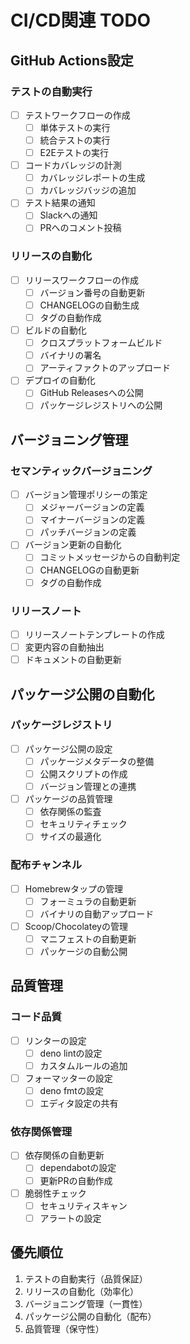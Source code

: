 # CI/CD関連 TODO

## GitHub Actions設定

### テストの自動実行

- [ ] テストワークフローの作成
  - [ ] 単体テストの実行
  - [ ] 統合テストの実行
  - [ ] E2Eテストの実行
- [ ] コードカバレッジの計測
  - [ ] カバレッジレポートの生成
  - [ ] カバレッジバッジの追加
- [ ] テスト結果の通知
  - [ ] Slackへの通知
  - [ ] PRへのコメント投稿

### リリースの自動化

- [ ] リリースワークフローの作成
  - [ ] バージョン番号の自動更新
  - [ ] CHANGELOGの自動生成
  - [ ] タグの自動作成
- [ ] ビルドの自動化
  - [ ] クロスプラットフォームビルド
  - [ ] バイナリの署名
  - [ ] アーティファクトのアップロード
- [ ] デプロイの自動化
  - [ ] GitHub Releasesへの公開
  - [ ] パッケージレジストリへの公開

## バージョニング管理

### セマンティックバージョニング

- [ ] バージョン管理ポリシーの策定
  - [ ] メジャーバージョンの定義
  - [ ] マイナーバージョンの定義
  - [ ] パッチバージョンの定義
- [ ] バージョン更新の自動化
  - [ ] コミットメッセージからの自動判定
  - [ ] CHANGELOGの自動更新
  - [ ] タグの自動作成

### リリースノート

- [ ] リリースノートテンプレートの作成
- [ ] 変更内容の自動抽出
- [ ] ドキュメントの自動更新

## パッケージ公開の自動化

### パッケージレジストリ

- [ ] パッケージ公開の設定
  - [ ] パッケージメタデータの整備
  - [ ] 公開スクリプトの作成
  - [ ] バージョン管理との連携
- [ ] パッケージの品質管理
  - [ ] 依存関係の監査
  - [ ] セキュリティチェック
  - [ ] サイズの最適化

### 配布チャンネル

- [ ] Homebrewタップの管理
  - [ ] フォーミュラの自動更新
  - [ ] バイナリの自動アップロード
- [ ] Scoop/Chocolateyの管理
  - [ ] マニフェストの自動更新
  - [ ] パッケージの自動公開

## 品質管理

### コード品質

- [ ] リンターの設定
  - [ ] deno lintの設定
  - [ ] カスタムルールの追加
- [ ] フォーマッターの設定
  - [ ] deno fmtの設定
  - [ ] エディタ設定の共有

### 依存関係管理

- [ ] 依存関係の自動更新
  - [ ] dependabotの設定
  - [ ] 更新PRの自動作成
- [ ] 脆弱性チェック
  - [ ] セキュリティスキャン
  - [ ] アラートの設定

## 優先順位

1. テストの自動実行（品質保証）
2. リリースの自動化（効率化）
3. バージョニング管理（一貫性）
4. パッケージ公開の自動化（配布）
5. 品質管理（保守性）
